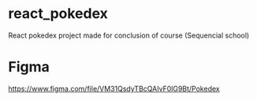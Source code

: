 # react_pokedex
React pokedex project made for conclusion of course (Sequencial school)

# Figma
https://www.figma.com/file/VM31QsdyTBcQAIvF0lG9Bt/Pokedex
